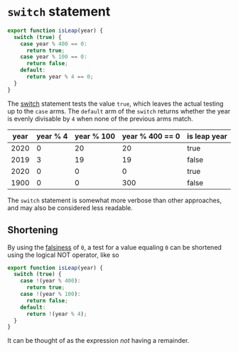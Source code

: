 # `switch` statement

```javascript
export function isLeap(year) {
  switch (true) {
    case year % 400 == 0:
      return true;
    case year % 100 == 0:
      return false;
    default:
      return year % 4 == 0;
  }
}
```

The [switch][switch] statement tests the value `true`, which leaves the actual testing up to the `case` arms.
The `default` arm of the `switch` returns whether the year is evenly divisable by `4` when none of the previous arms match.

| year | year % 4 | year % 100 | year % 400 == 0 | is leap year |
| ---- | -------- | ---------- | --------------- | ------------ |
| 2020 | 0        | 20         | 20              | true         |
| 2019 | 3        | 19         | 19              | false        |
| 2020 | 0        | 0          | 0               | true         |
| 1900 | 0        | 0          | 300             | false        |

The `switch` statement is somewhat more verbose than other approaches,
and may also be considered less readable.

## Shortening

By using the [falsiness][falsey] of `0`, a test for a value equaling `0` can be shortened using the logical NOT operator,
like so

```javascript
export function isLeap(year) {
  switch (true) {
    case !(year % 400):
      return true;
    case !(year % 100):
      return false;
    default:
      return !(year % 4);
  }
}
```

It can be thought of as the expression _not_ having a remainder.

[switch]: https://developer.mozilla.org/en-US/docs/Web/JavaScript/Reference/Statements/switch#an_alternative_to_if...else_chains
[falsey]: https://developer.mozilla.org/en-US/docs/Glossary/Falsy
[logical-not]: https://developer.mozilla.org/en-US/docs/Web/JavaScript/Reference/Operators/Logical_NOT
